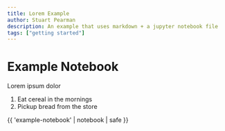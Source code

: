 ```yaml
---
title: Lorem Example
author: Stuart Pearman
description: An example that uses markdown + a jupyter notebook file
tags: ["getting started"]
---
```


# Example Notebook

Lorem ipsum dolor

1. Eat cereal in the mornings
1. Pickup bread from the store

{{ 'example-notebook' | notebook | safe }}
